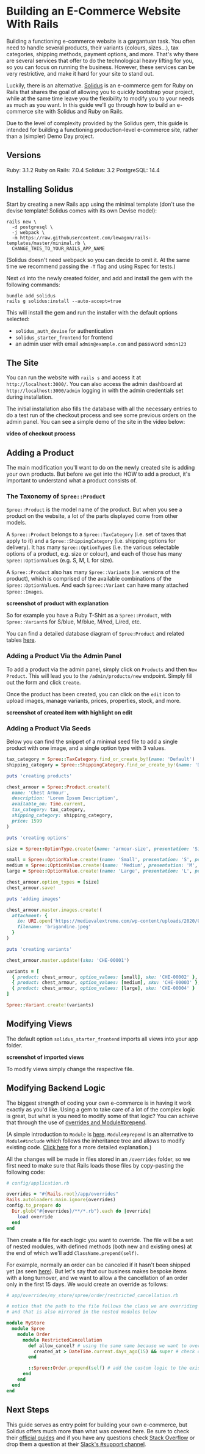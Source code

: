 # Building an E-Commerce Website With Rails

Building a functioning e-commerce website is a gargantuan task. You often need to handle several products, their variants (colours, sizes...), tax categories, shipping methods, payment options, and more. That's why there are several services that offer to do the technological heavy lifting for you, so you can focus on running the business. However, these services can be very restrictive, and make it hard for your site to stand out.

Luckily, there is an alternative. [Solidus](https://github.com/solidusio/solidus) is an e-commerce gem for Ruby on Rails that shares the goal of allowing you to quickly bootstrap your project, while at the same time leave you the flexibility to modify you to your needs as much as you want. In this guide we'll go through how to build an e-commerce site with Solidus and Ruby on Rails.

Due to the level of complexity provided by the Solidus gem, this guide is intended for building a functioning production-level e-commerce site, rather than a (simpler) Demo Day project.

## Versions

Ruby: 3.1.2
Ruby on Rails: 7.0.4
Solidus: 3.2
PostgreSQL: 14.4

## Installing Solidus

Start by creating a new Rails app using the minimal template (don't use the devise template! Solidus comes with its own Devise model):

```
rails new \
  -d postgresql \
  -j webpack \
  -m https://raw.githubusercontent.com/lewagon/rails-templates/master/minimal.rb \
  CHANGE_THIS_TO_YOUR_RAILS_APP_NAME
```

(Solidus doesn't need webpack so you can decide to omit it. At the same time we recommend passing the `-T` flag and using Rspec for tests.)

Next `cd` into the newly created folder, and add and install the gem with the following commands:

```
bundle add solidus
rails g solidus:install --auto-accept=true
```

This will install the gem and run the installer with the default options selected:
- `solidus_auth_devise` for authentication
- `solidus_starter_frontend` for frontend
- an admin user with email `admin@example.com` and password `admin123`

## The Site

You can run the website with `rails s` and access it at `http://localhost:3000/`. You can also access the admin dashboard at `http://localhost:3000/admin` logging in with the admin credentials set during installation.

The initial installation also fills the database with all the necessary entries to do a test run of the checkout process and see some previous orders on the admin panel. You can see a simple demo of the site in the video below:

****video of checkout process****

## Adding a Product

The main modification you'll want to do on the newly created site is adding your own products. But before we get into the HOW to add a product, it's important to understand what a product consists of.

### The Taxonomy of `Spree::Product`

`Spree::Product` is the model name of the product. But when you see a product on the website, a lot of the parts displayed come from other models.

A `Spree::Product` belongs to a `Spree::TaxCategory` (i.e. set of taxes that apply to it) and a `Spree::ShippingCategory` (i.e. shipping options for delivery). It has many `Spree::OptionType`s (i.e. the various selectable options of a product, e.g. size or colour), and each of those has many `Spree::OptionValue`s (e.g. S, M, L for size).

A `Spree::Product` also has many `Spree::Variant`s (i.e. versions of the product), which is comprised of the available combinations of the `Spree::OptionValue`s. And each `Spree::Variant` can have many attached `Spree::Images`.

****screenshot of product with explanation****

So for example you have a Ruby T-Shirt as a `Spree::Product`, with `Spree::Variant`s for S/blue, M/blue, M/red, L/red, etc.

You can find a detailed database diagram of `Spree:Product` and related tables [here](https://dbdiagram.io/d/634fb2c14709410195932aaa).

### Adding a Product Via the Admin Panel

To add a product via the admin panel, simply click on `Products` and then `New Product`. This will lead you to the `/admin/products/new` endpoint. Simply fill out the form and click `Create`.

Once the product has been created, you can click on the `edit` icon to upload images, manage variants, prices, properties, stock, and more.

****screenshot of created item with highlight on edit****

### Adding a Product Via Seeds

Below you can find the snippet of a minimal seed file to add a single product with one image, and a single option type with 3 values.

```ruby
tax_category = Spree::TaxCategory.find_or_create_by!(name: 'Default')
shipping_category = Spree::ShippingCategory.find_or_create_by!(name: 'Default')

puts 'creating products'

chest_armour = Spree::Product.create!(
  name: 'Chest Armour',
  description: 'Lorem Ipsum Description',
  available_on: Time.current,
  tax_category: tax_category,
  shipping_category: shipping_category,
  price: 1599
)

puts 'creating options'

size = Spree::OptionType.create!(name: 'armour-size', presentation: 'Size', position: 1)

small = Spree::OptionValue.create!(name: 'Small', presentation: 'S', position: 1, option_type: size)
medium = Spree::OptionValue.create!(name: 'Medium', presentation: 'M', position: 2, option_type: size)
large = Spree::OptionValue.create!(name: 'Large', presentation: 'L', position: 3, option_type: size)

chest_armour.option_types = [size]
chest_armour.save!

puts 'adding images'

chest_armour.master.images.create!(
  attachment: {
    io: URI.open('https://medievalextreme.com/wp-content/uploads/2020/02/56EEBC5D-7EE1-4114-9FB1-95EF24B4DA85.jpeg'),
    filename: 'brigandine.jpeg'
  }
)

puts 'creating variants'

chest_armour.master.update!(sku: 'CHE-00001')

variants = [
  { product: chest_armour, option_values: [small], sku: 'CHE-00002' },
  { product: chest_armour, option_values: [medium], sku: 'CHE-00003' },
  { product: chest_armour, option_values: [large], sku: 'CHE-00004' }
]

Spree::Variant.create!(variants)
```

## Modifying Views

The default option `solidus_starter_frontend` imports all views into your app folder.

****screenshot of imported views****

To modify views simply change the respective file.

## Modifying Backend Logic

The biggest strength of coding your own e-commerce is in having it work exactly as you'd like. Using a gem to take care of a lot of the complex logic is great, but what is you need to modify some of that logic? You can achieve that through the use of [overrides and Module#prepend](https://guides.solidus.io/customization/customizing-the-core#using-overrides).

(A simple introduction to `Module` is [here](http://ruby-for-beginners.rubymonstas.org/advanced/modules.html). `Module#prepend` is an alternative to `Module#include` which follows the inheritance tree and allows to modify existing code. [Click here](https://medium.com/@leo_hetsch/ruby-modules-include-vs-prepend-vs-extend-f09837a5b073) for a more detailed explanation.)

All the changes will be made in files stored in an `/overrides` folder, so we first need to make sure that Rails loads those files by copy-pasting the following code:

```ruby
# config/application.rb

overrides = "#{Rails.root}/app/overrides"
Rails.autoloaders.main.ignore(overrides)
config.to_prepare do
  Dir.glob("#{overrides}/**/*.rb").each do |override|
    load override
  end
end
```

Then create a file for each logic you want to override. The file will be a set of nested modules, with defined methods (both new and existing ones) at the end of which we'll add `ClassName.prepend(self)`.

For example, normally an order can be canceled if it hasn't been shipped yet (as seen [here](https://github.com/solidusio/solidus/blob/v3.2/core/app/models/spree/order.rb#L274)). But let's say that our business makes bespoke items with a long turnover, and we want to allow a the cancellation of an order only in the first 15 days. We would create an override as follows:

```ruby
# app/overrides/my_store/spree/order/restricted_cancellation.rb

# notice that the path to the file follows the class we are overriding (spree/order)
# and that is also mirrored in the nested modules below

module MyStore
  module Spree
    module Order
      module RestrictedCancellation
        def allow_cancel? # using the same name because we want to override the logic
          created_at > DateTime.current.days_ago(15) && super # check order age AND call default logic for other cases
        end

        ::Spree::Order.prepend(self) # add the custom logic to the existing class
      end
    end
  end
end
```

## Next Steps

This guide serves as entry point for building your own e-commerce, but Solidus offers much more than what was covered here. Be sure to check their [official guides](https://guides.solidus.io/) and if you have any questions check [Stack Overflow](https://stackoverflow.com/questions/tagged/solidus) or drop them a question at their [Slack's #support channel](https://slack.solidus.io/).
